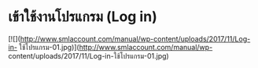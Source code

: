 # เข้าใช้งานโปรแกรม (Log in)

[![](http://www.smlaccount.com/manual/wp-content/uploads/2017/11/Log-in-
ใช้โปรแกรม-01.jpg)](http://www.smlaccount.com/manual/wp-
content/uploads/2017/11/Log-in-ใช้โปรแกรม-01.jpg)

